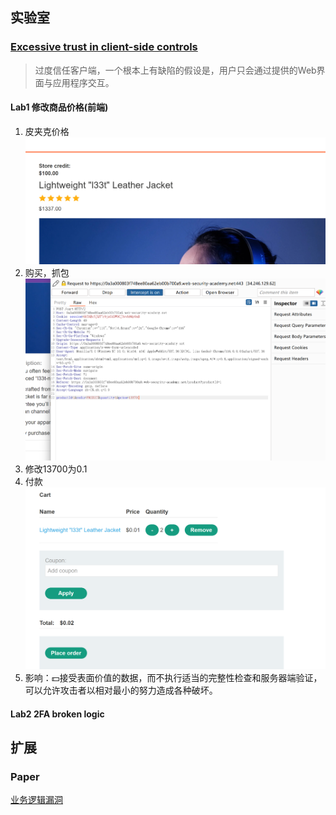 ## 实验室

### [Excessive trust in client-side controls](https://portswigger.net/web-security/logic-flaws/examples#excessive-trust-in-client-side-controls)

> 过度信任客户端，一个根本上有缺陷的假设是，用户只会通过提供的Web界面与应用程序交互。

#### Lab1 修改商品价格(前端)
1. 皮夹克价格![](../media/logic-lab-1.1.png)
2. 购买，抓包![](../media/logic-lab-1.2.png)
3. 修改13700为0.1
4. 付款![](../media/logic-lab-1.3.png)
5. 影响：💵接受表面价值的数据，而不执行适当的完整性检查和服务器端验证，可以允许攻击者以相对最小的努力造成各种破坏。
#### Lab2 2FA broken logic

## 扩展

### Paper
[业务逻辑漏洞](https://portswigger.net/web-security/logic-flaws)
